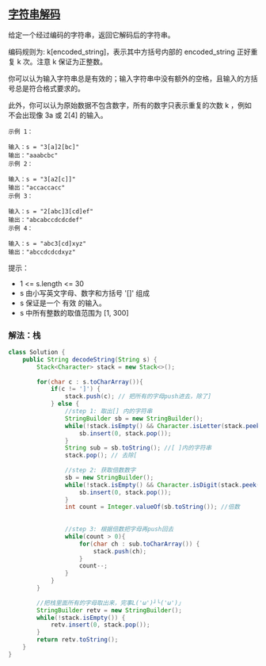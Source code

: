 ## [字符串解码](https://leetcode.cn/problems/decode-string/description/)

给定一个经过编码的字符串，返回它解码后的字符串。

编码规则为: k[encoded_string]，表示其中方括号内部的 encoded_string 正好重复 k 次。注意 k 保证为正整数。

你可以认为输入字符串总是有效的；输入字符串中没有额外的空格，且输入的方括号总是符合格式要求的。

此外，你可以认为原始数据不包含数字，所有的数字只表示重复的次数 k ，例如不会出现像 3a 或 2[4] 的输入。


````
示例 1：

输入：s = "3[a]2[bc]"
输出："aaabcbc"
示例 2：

输入：s = "3[a2[c]]"
输出："accaccacc"
示例 3：

输入：s = "2[abc]3[cd]ef"
输出："abcabccdcdcdef"
示例 4：

输入：s = "abc3[cd]xyz"
输出："abccdcdcdxyz"
````

提示：

- 1 <= s.length <= 30
- s 由小写英文字母、数字和方括号 '[]' 组成
- s 保证是一个 有效 的输入。
- s 中所有整数的取值范围为 [1, 300]

### 解法：栈

````java
class Solution {
    public String decodeString(String s) {
        Stack<Character> stack = new Stack<>();
        
        for(char c : s.toCharArray()){
            if(c != ']') {
                stack.push(c); // 把所有的字母push进去，除了]
            } else {
                //step 1: 取出[] 内的字符串
                StringBuilder sb = new StringBuilder();
                while(!stack.isEmpty() && Character.isLetter(stack.peek())){//字符
                    sb.insert(0, stack.pop());
                }
                String sub = sb.toString(); //[ ]内的字符串
                stack.pop(); // 去除[
                
                //step 2: 获取倍数数字
                sb = new StringBuilder();
                while(!stack.isEmpty() && Character.isDigit(stack.peek())){//数字
                    sb.insert(0, stack.pop());
                }
                int count = Integer.valueOf(sb.toString()); //倍数
                
                
                //step 3: 根据倍数把字母再push回去
                while(count > 0){
                    for(char ch : sub.toCharArray()) {
                        stack.push(ch);
                    }
                    count--;
                }
            }
        }
        
        //把栈里面所有的字母取出来，完事L('ω')┘└('ω')｣
        StringBuilder retv = new StringBuilder();
        while(!stack.isEmpty()) {
            retv.insert(0, stack.pop());
        }
        return retv.toString();
    }
}
````